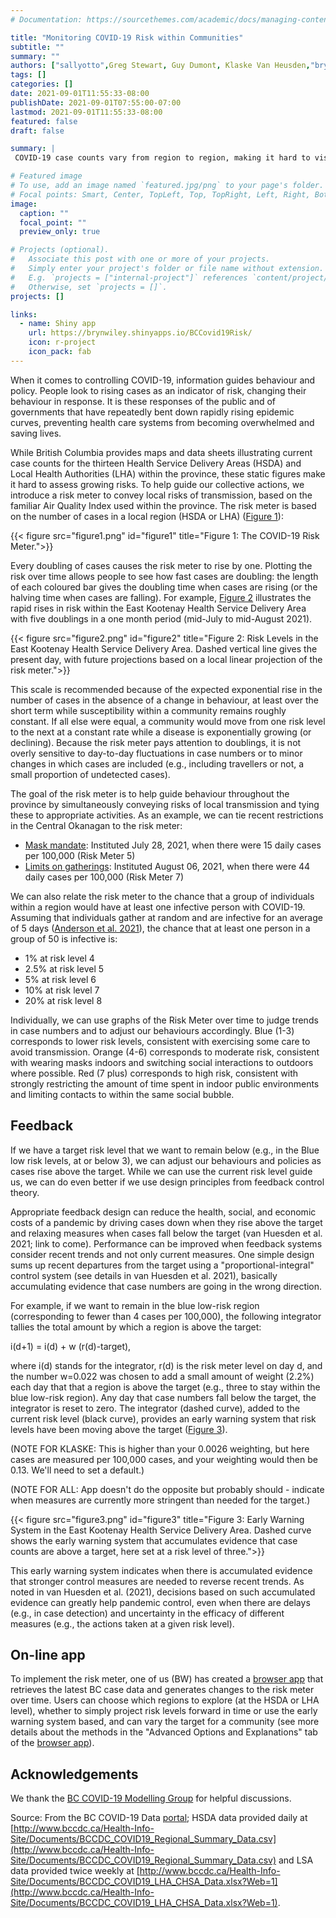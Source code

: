 ```yaml
---
# Documentation: https://sourcethemes.com/academic/docs/managing-content/

title: "Monitoring COVID-19 Risk within Communities"
subtitle: ""
summary: ""
authors: ["sallyotto",Greg Stewart, Guy Dumont, Klaske Van Heusden,"bryn wiley"]
tags: []
categories: []
date: 2021-09-01T11:55:33-08:00
publishDate: 2021-09-01T07:55:00-07:00
lastmod: 2021-09-01T11:55:33-08:00
featured: false
draft: false

summary: |
 COVID-19 case counts vary from region to region, making it hard to visualize how cases have changed over time within regions or to predict risk levels within a community. We introduce a COVID-19 Risk Meter and an on-line app that allows people to see how COVID-19 risks have changed over time within their local communities.  We also use feedback control theory to indicate when case numbers are trending above a target level for too long, giving an early warning signal that additional measures should be taken by the community to prevent transmission.

# Featured image
# To use, add an image named `featured.jpg/png` to your page's folder.
# Focal points: Smart, Center, TopLeft, Top, TopRight, Left, Right, BottomLeft, Bottom, BottomRight.
image:
  caption: ""
  focal_point: ""
  preview_only: true

# Projects (optional).
#   Associate this post with one or more of your projects.
#   Simply enter your project's folder or file name without extension.
#   E.g. `projects = ["internal-project"]` references `content/project/deep-learning/index.md`.
#   Otherwise, set `projects = []`.
projects: []

links:
  - name: Shiny app
    url: https://brynwiley.shinyapps.io/BCCovid19Risk/
    icon: r-project
    icon_pack: fab
---
```



When it comes to controlling COVID-19, information guides behaviour and policy. People look to rising cases as an indicator of risk, changing their behaviour in response. It is these responses of the public and of governments that have repeatedly bent down rapidly rising epidemic curves, preventing health care systems from becoming overwhelmed and saving lives.

While British Columbia provides maps and data sheets illustrating current case counts for the thirteen Health Service Delivery Areas (HSDA) and Local Health Authorities (LHA) within the province, these static figures make it hard to assess growing risks. To help guide our collective actions, we introduce a risk meter  to convey local risks of transmission, based on the familiar Air Quality Index used within the province. The risk meter is based on the number of cases in a local region (HSDA or LHA) ([Figure 1](#figure1)):

{{< figure src="figure1.png" id="figure1" title="Figure 1: The COVID-19 Risk Meter.">}}

Every doubling of cases causes the risk meter to rise by one. Plotting the risk over time allows people to see how fast cases are doubling: the length of each coloured bar gives the doubling time when cases are rising (or the halving time when cases are falling). For example, [Figure 2](#figure2) illustrates the rapid rises in risk within the East Kootenay Health Service Delivery Area with five doublings in a one month period (mid-July to mid-August 2021).

{{< figure src="figure2.png" id="figure2" title="Figure 2: Risk Levels in the East Kootenay Health Service Delivery Area. Dashed vertical line gives the present day, with future projections based on a local linear projection of the risk meter.">}}

This scale is recommended because of the expected exponential rise in the number of cases in the absence of a change in behaviour, at least over the short term while susceptibility within a community remains roughly constant. If all else were equal, a community would move from one risk level to the next at a constant rate while a disease is exponentially growing (or declining).  Because the risk meter pays attention to doublings, it is not overly sensitive to day-to-day fluctuations in case numbers or to minor changes in which cases are included (e.g., including travellers or not, a small proportion of undetected cases). 

The goal of the risk meter is to help guide behaviour throughout the province by simultaneously conveying risks of local transmission and tying these to appropriate activities.  As an example, we can tie recent restrictions in the Central Okanagan to the risk meter:

* [Mask mandate](https://www.cbc.ca/news/canada/british-columbia/b-c-interior-covid-cases-update-1.6121240): Instituted July 28, 2021, when there were 15 daily cases per 100,000 (Risk Meter 5)
* [Limits on gatherings](https://www.cbc.ca/news/canada/british-columbia/covid-19-update-aug6-1.6132524): Instituted August 06, 2021, when there were 44 daily cases per 100,000 (Risk Meter 7)

We can also relate the risk meter to the chance that a group of individuals within a region would have at least one infective person with COVID-19. Assuming that individuals gather at random and are infective for an average of 5 days ([Anderson et al. 2021](https://www.sciencedirect.com/science/article/pii/S1755436521000141)), the chance that at least one person in a group of 50 is infective is:

* 1% at risk level 4
* 2.5% at risk level 5
* 5% at risk level 6
* 10% at risk level 7
* 20% at risk level 8

Individually, we can use graphs of the Risk Meter over time to judge trends in case numbers and to adjust our behaviours accordingly. Blue (1-3) corresponds to lower risk levels, consistent with exercising some care to avoid transmission.  Orange (4-6) corresponds to moderate risk, consistent with wearing masks indoors and switching social interactions to outdoors where possible. Red (7 plus) corresponds to high risk, consistent with strongly restricting the amount of time spent in indoor public environments and limiting contacts to within the same social bubble.

## Feedback
If we have a target risk level that we want to remain below (e.g., in the Blue low risk levels, at or below 3), we can adjust our behaviours and policies as cases rise above the target. While we can use the current risk level guide us, we can do even better if we use design principles from feedback control theory.  

Appropriate feedback design can reduce the health, social, and economic costs of a pandemic by driving cases down when they rise above the target and relaxing measures when cases fall below the target (van Huesden et al. 2021; link to come).  Performance can be improved when feedback systems consider recent trends and not only current measures.  One simple design sums up recent departures from the target using a "proportional-integral" control system (see details in van Huesden et al. 2021), basically accumulating evidence that case numbers are going in the wrong direction. 

For example, if we want to remain in the blue low-risk region (corresponding to fewer than 4 cases per 100,000), the following integrator tallies the total amount by which a region is above the target:
 
i(d+1) = i(d) + w (r(d)-target),

where i(d) stands for the integrator, r(d) is the risk meter level on day d, and the number w=0.022 was chosen to add a small amount of weight (2.2%) each day that that a region is above the target (e.g., three to stay within the blue low-risk region). Any day that case numbers fall below the target, the integrator is reset to zero. The integrator (dashed curve), added to the current risk level (black curve), provides an early warning system that risk levels have been moving above the target ([Figure 3](#figure3)). 

(NOTE FOR KLASKE: This is higher than your 0.0026 weighting, but here cases are measured per 100,000 cases, and your weighting would then be 0.13. We'll need to set a default.) 

(NOTE FOR ALL: App doesn't do the opposite but probably should - indicate when measures are currently more stringent than needed for the target.)

{{< figure src="figure3.png" id="figure3" title="Figure 3: Early Warning System in the East Kootenay Health Service Delivery Area. Dashed curve shows the early warning system that accumulates evidence that case counts are above a target, here set at a risk level of three.">}}

This early warning system indicates when there is accumulated evidence that stronger control measures are needed to reverse recent trends. As noted in van Huesden et al. (2021), decisions based on such accumulated evidence can greatly help pandemic control, even when there are delays (e.g., in case detection) and uncertainty in the efficacy of different measures (e.g., the actions taken at a given risk level).

## On-line app
To implement the risk meter, one of us (BW) has created a [browser app](https://brynwiley.shinyapps.io/BCCovid19Risk/) that retrieves the latest BC case data and generates changes to the risk meter over time. Users can choose which regions to explore (at the HSDA or LHA level), whether to simply project risk levels forward in time or use the early warning system based, and can vary the target for a community (see more details about the methods in the "Advanced Options and Explanations" tab of the [browser app](https://brynwiley.shinyapps.io/BCCovid19Risk/)). 

## Acknowledgements

We thank the [BC COVID-19 Modelling Group](https://bccovid-19group.ca) for helpful discussions.

Source: From the BC COVID-19 Data [portal](http://www.bccdc.ca/health-info/diseases-conditions/covid-19/data); HSDA data provided daily at [http://www.bccdc.ca/Health-Info-Site/Documents/BCCDC_COVID19_Regional_Summary_Data.csv](http://www.bccdc.ca/Health-Info-Site/Documents/BCCDC_COVID19_Regional_Summary_Data.csv) and LSA data provided twice weekly at [http://www.bccdc.ca/Health-Info-Site/Documents/BCCDC_COVID19_LHA_CHSA_Data.xlsx?Web=1](http://www.bccdc.ca/Health-Info-Site/Documents/BCCDC_COVID19_LHA_CHSA_Data.xlsx?Web=1).